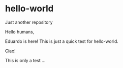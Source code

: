 # hello-world
Just another repository

Hello humans,

Eduardo is here! This is just a quick test for hello-world.

Ciao!

This is only a test ...
